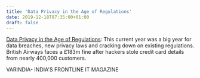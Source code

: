```yaml
---
title: 'Data Privacy in the Age of Regulations'
date: 2019-12-18T07:35:00+01:00
draft: false
---
```


[Data Privacy in the Age of Regulations](https://varindia.com/news/data-privacy-in-the-age-of-regulations#.XfnInWW1YMo.blogger): This current year was a big year for data breaches, new privacy laws and cracking down on existing regulations. British Airways faces a £183m fine after hackers stole credit card details from nearly 400,000 customers.  
  
VARINDIA- INDIA'S FRONTLINE IT MAGAZINE